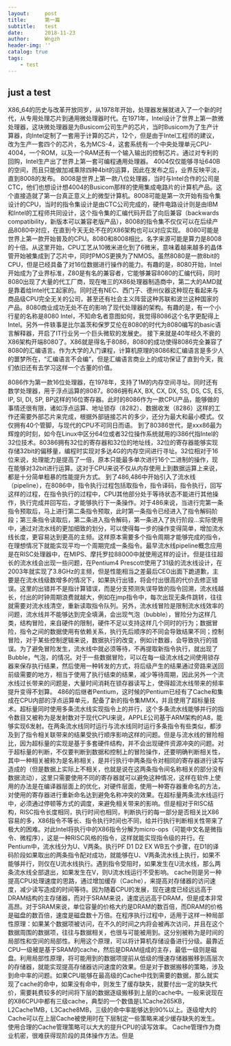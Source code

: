 ```yaml
---
layout:     post
title:      第一篇
subtitle:   test
date:       2018-11-23
author:     Wngzh
header-img: ''
catalog: true
tags:
    - test
---
```


## just a test 
X86_64的历史与改革开放同岁，从1978年开始，处理器发展就进入了一个新的时代，从专用处理芯片到通用微处理器时代。在1971年，Intel设计了世界上第一款微处理器，这块微处理器是为Busicom公司生产的芯片，当时Busicom为了生产计算器，向Intel定制了一套用于计算的芯片，12个，但是由于Intel工程师的建议，改为生产一套四个的芯片，名为MCS-4，这套系统有一个中央处理单元CPU-4004，一个ROM，以及一个RAM还有一个输入输出的控制芯片。通过对专利的回购，Intel生产出了世界上第一套可编程通用处理器。
  4004仅仅能够寻址640B的空间，而且只能做加减乘除四种4bit的运算，因此在发布之后，业界反映平淡，直到8008的发布。
  8008是世界上第一款八位处理器，当时与Intel合作的公司是CTC，他们也想设计想4004的Busicom那样的使用集成电路片的计算机产品。这个直接造就了第一台真正意义上的微型计算机。8008可能是第一次开始有指令集设计的CPU，当时的指令集设计是由CTC公司完成的，硬件电路设计则是由IBM和Intel的工程师共同设计，这个指令集的汇编代码开启了向后兼容（backwards compatibility，新版本可以兼容老版产品），8008的指令集不仅仅可以在后续产品8080中对应，在直到今天无处不在的X86架构也可以对应实现。
  8080可能是世界上第一款开始普及的CPU。8080和8008相比，名字来源可能是算力是8008的十倍。从这里开始，CPU工艺从10微米进化到了6微米，意味着越来越多的晶体管开始被集成到了芯片中，同时PMOS更换为了NMOS。虽然8080是一款8bit的CPU，但是已经具备了对16位数据进行操作的能力。有趣的是，8080开始，Intel开始成为了业界标准，Z80是有名的兼容者，它能够兼容8080的汇编代码，同时8080出现了大量的代工厂商，现在唯三的X86处理器制造商中，第二大的AMD就是靠着给Intel代工起家的。同时还有NEC、西门子、德州仪器这种现在看起来与商品级CPU完全无关的公司，甚至还有社会主义阵营这种苏联和波兰这种国家的产品。8080商业成功无处不在的影响了现代处理器的架构。有趣的是，有一个小行星的名称是8080 Intel，不知命名者意图如何，我觉得8086这个名字更配得上Intel。另外一件轶事是比尔盖茨和保罗艾伦在8080的时代为8080编写的basic语言解释器，开启了IT行业另一个巨头微软的发展史。
  接下来就是40年经久不衰的X86架构开端8080了。X86就是得名于8086，8080的成功使得8086完全兼容了8080的汇编语言。作为大学的入门课程，计算机原理的8086和汇编语言是多少人的噩梦所在，“汇编语言不会编”，但是汇编语言商业上的成功保证了直到今天，我们依旧还有去学习这样一个古董的价值。

8086作为第一款16位处理器，在1978年，支持了1M的内存空间寻址。同时还有数学处理器，用于浮点运算的8087。8086拥有AX, BX, CX, DX, SS, DS, CS, ES, IP, SI, DI, SP, BP这样的16位寄存器。此时的8086作为一款CPU产品，能够做的事情还很有限，诸如浮点运算、地址锁存（8282）、数据收发（8286）这样的工作还需要外部芯片来完成，根据外部链接芯片的多少，还分为最大和最小模式。仅仅拥有40个管脚，与现代的CPU不可同日而语。
到了80386世代，是xxx86最为辉煌的时刻，如今在Linux中区分64位或者32位操作系统就用的i386代指Intel的32位技术。80386拥有32位的寄存器和32位的地址线，32位的寄存器能够实现存储32bit的偏移量，编程时实现对多达4G的内存空间进行寻址。32位相对于16位来说，处理能力是提高了一倍，原本只能最多单次进行16个二进制的操作，现在能够对32bit进行运算。这对于CPU来说不仅从内存使用上到数据运算上来说，都是十分简单粗暴的性能提升方式。
到了486,486中开始引入了流水线（pipeline），在8086中，指令执行过程包括取指令，指令译码，指令执行，回写这样的过程，在指令执行的过程中，CPU其他部分处于等待状态不能进行其他操作，执行完成并回写后，才能够执行下一条操作。对于486来说，当进行完第一条指令预取后，马上进行第二条指令预取，此时第一条指令已经进入了指令解码阶段；第三条指令读取后，第二条进入指令解码，第一条进入了执行阶段...实际使用中，通过对流水线的更加细致的划分，可以使得每一步的操作变得简单，增加流水线长度，更容易达到更高的主频。这样原本需要多个指令周期才能够完成的指令，在理想情况下就能实现平均一个周期完成一条指令。最早流水线pipeline概念应用是在RISC处理器中，在MIPS、摩托罗拉88000中就使用这样的设计。但是往往超长的流水线会出现一些问题，在Pentium4 Prescott使用了31级的流水线设计，在2003年就实现了3.8GHz的主频，但是性能相当之差最后CEO出面下跪道歉，主要是在流水线级数增多的情况下，如果执行出错，将会付出很高的代价去修正错误。这里的出错并不是指计算错误，而是分支预测失误导致的指令回溯，流水线越长，付出的时钟周期浪费就越大，例如在jmp指令中，每次出现无条件跳转，往往就需要对流水线清空，重新读取指令队列。另外，流水线冒险是限制流水线效率的问题，流水线并不能够达到完全填满，会出现气泡（bubble），冒险分为这样几类，结构冒险，来自硬件的限制，硬件不足以支持这样几个同时的行为；数据冒险，指令之间的数据使用有依赖关系，执行先后顺序的不同会导致结果不同；控制冒险，对于某些控制逻辑来说，数据执行的改变，例如计数器，会导致执行的错误。为了避免冒险发生，流水线中就必须等待，不再提取新指令执行，就出现了Bubble，气泡，的情况。对于一些数据冒险，可以在每一级流水线之间使用锁存器来保存执行结果，然后使用一种转发的方式，将后级产生的结果通过旁路来送回前级需要的地方，相当于使用了执行结束的结果，减少等待周期，因此另外一个流水线过长带来的问题是，大量时间消耗在锁存器读写上，使得超流水线带来的频率提升变得不划算。
486的后继者Pentium，这时候的Pentium已经有了Cache和集成在CPU内部的浮点运算单元，配备了新的指令集MMX，并且使用了超标量技术。超标量同时使用多条流水线实现指令上的并行，这个多条流水线能够并行的指令数目又被称为是发射数对于现代CPU来说，APPLE公司基于ARM架构的A8，能够实现6发射。在两条流水线同时运行与流水线同时运行多条指令有些类似，都涉及到了指令相关联带来的结果受执行顺序影响这样的问题。但是与流水线的冒险相比，因为超标量的实现是基于多套硬件结构，并不会出现硬件资源冲突的问题。对于超标量的判断，不仅要判断到数据和控制上的冒险操作，还要明确判断相关性，其中一种相关被称为是名称相关，是并行执行中两条指令对相同的寄存器进行读写造成的（但是数据上实际上不相关，也就是说在这两条指令间名称相关的部分没有数据流动），这里只需要使用不同的寄存器就可以避免这种情况，这样在软件上使用的办法是在编译器层面上的优化，对硬件层面，使用一种寄存器重命名的方法，对使用的寄存器进行重新命名达到避免名称冲突的效果。在超标量两条流水线运行中，必须通过停顿等方式的调度，来避免相关带来的影响。但是相对于RISC结构，RISC指令长度相同，执行时间也相同，判断执行的每一部分是否相关比X86容易的多，X86指令不等长、指令执行时间也不同，给并行执行判断相关性带来了极大的困难。对此Intel将执行中的X86指令分解为micro-ops（可能中文名是微指令、微程序），这是一种RISC风格的指令，这样就能实现指令级的并行。在Pentium中，流水线分为U、V两条。执行PF D1 D2 EX WB五个步骤，在D1的译码阶段如果取出的两条指令配对成功，就能够在U、V两条流水线上执行，如果不能够并行，则仅在U流水线执行。遇到指令受阻时，如果发生在U流水线，那么两条流水线全部退出，如果发生在V，则U流水线运行不受影响。
cache则是另一种提高CPU处理速度的思路，通过增加缓存（Cache），来提高对存储器的访问速度，减少读写造成的时间等待。因为随着CPU的发展，现在速度已经远远高于DRAM结构的主存储器，而对于SRAM来说，速度远远高于DRAM，但是成本非常高昂。对于SRAM来说，单位容量的价格大约是DRAM的数百倍，而DRAM的价格是磁盘的数百倍，速度是磁盘数十万倍。在程序执行过程中，适用于这样一种局部性原理：如果某个数据项被访问，在不久的时间之内将会被再次访问，并且在这个数据周围的数据项，往往与数据相关，也很与可能被用到。这分别被称为是时间的局部性和空间的局部性。利用这个原理，可以将计算机存储设备进行分级。最靠近CPU一级被是基于SRAM的cache，然后是DRAM组成的主存，最低一级则是磁盘。利用局部性原理，将可能用到的数据项提前从低级的慢速存储器搬移到高层次的存储器，就能实现提高存储器访问速度的效果。但是对于数据搬移的策略，涉及到命中率的问题。如果CPU能够在最高级的Cache中找到需要的数据，那么就实现了cache的命中，如果没有命中，则发生了缓存缺失，就要付出一定的缺失代价，需要耗费较多的时间将下层的数据逐级搬移到上层的cache中。一般来说现在的X86CPU中都有三级cache，典型的一个数值是L1Cache265KB，L2Cache1MB，L3Cache8MB，三级的命中率能够达到90%以上。逐级增大的Cache可以在上层Cache被使用时在下层制定一些策略来减少缓存缺失的发生。使用合理的Cache管理策略可以大大的提升CPU的读写效率。
Cache管理作为商业机密，很难获得现阶段的具体操作方法。但是